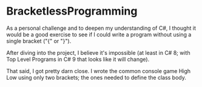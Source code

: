 # BracketlessProgramming

As a personal challenge and to deepen my understanding of C#, I thought it would be a good exercise to see if I could write a program without using a single bracket ("{" or "}").

After diving into the project, I believe it's impossible (at least in C# 8; with Top Level Programs in C# 9 that looks like it will change).

That said, I got pretty darn close. I wrote the common console game High Low using only two brackets; the ones needed to define the class body.
